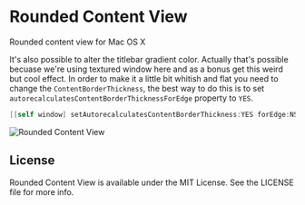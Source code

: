 Rounded Content View
====================

Rounded content view for Mac OS X

It's also possible to alter the titlebar gradient color. Actually that's possible becuase we're using textured window here and as a bonus get this weird but cool effect. In order to make it a little bit whitish and flat you need to change the `ContentBorderThickness`, the best way to do this is to set `autorecalculatesContentBorderThicknessForEdge` property to `YES`.

```objectivec
[[self window] setAutorecalculatesContentBorderThickness:YES forEdge:NSMaxYEdge];
```

![Rounded Content View](http://cl.ly/image/1x2p1I1W2D14/contents "Example")

## License

Rounded Content View is available under the MIT License. See the LICENSE file for more info.
